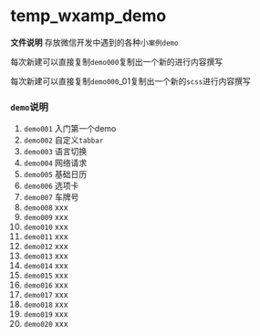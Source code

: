 # temp_wxamp_demo
**文件说明** 存放微信开发中遇到的各种小`案例demo`

每次新建可以直接复制`demo000`复制出一个新的进行内容撰写

每次新建可以直接复制`demo000`_01复制出一个新的`scss`进行内容撰写



### `demo`说明

1. `demo001` 入门第一个demo
2. `demo002` 自定义`tabbar`
3. `demo003` 语言切换
4. `demo004` 网络请求
5. `demo005` 基础日历
6. `demo006` 选项卡
7. `demo007` 车牌号
8. `demo008` xxx
9. `demo009` xxx
10. `demo010` xxx
11. `demo011` xxx
12. `demo012` xxx
13. `demo013` xxx
14. `demo014` xxx
15. `demo015` xxx
16. `demo016` xxx
17. `demo017` xxx
18. `demo018` xxx
19. `demo019` xxx
20. `demo020` xxx
